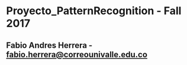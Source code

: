 # Proyecto_PatternRecognition - Fall 2017
## Fabio Andres Herrera - fabio.herrera@correounivalle.edu.co